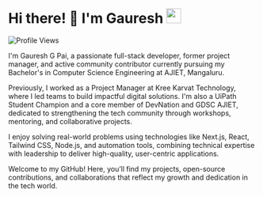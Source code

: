 # Hi there! 👋 I'm Gauresh <img src="https://media.giphy.com/media/WUlplcMpOCEmTGBtBW/giphy.gif" width="30">

![Profile Views](https://komarev.com/ghpvc/?username=gaureshpai)

I'm Gauresh G Pai, a passionate full-stack developer, former project manager, and active community contributor currently pursuing my Bachelor's in Computer Science Engineering at AJIET, Mangaluru.

Previously, I worked as a Project Manager at Kree Karvat Technology, where I led teams to build impactful digital solutions. I'm also a UiPath Student Champion and a core member of DevNation and GDSC AJIET, dedicated to strengthening the tech community through workshops, mentoring, and collaborative projects.

I enjoy solving real-world problems using technologies like Next.js, React, Tailwind CSS, Node.js, and automation tools, combining technical expertise with leadership to deliver high-quality, user-centric applications.

Welcome to my GitHub! Here, you’ll find my projects, open-source contributions, and collaborations that reflect my growth and dedication in the tech world.
